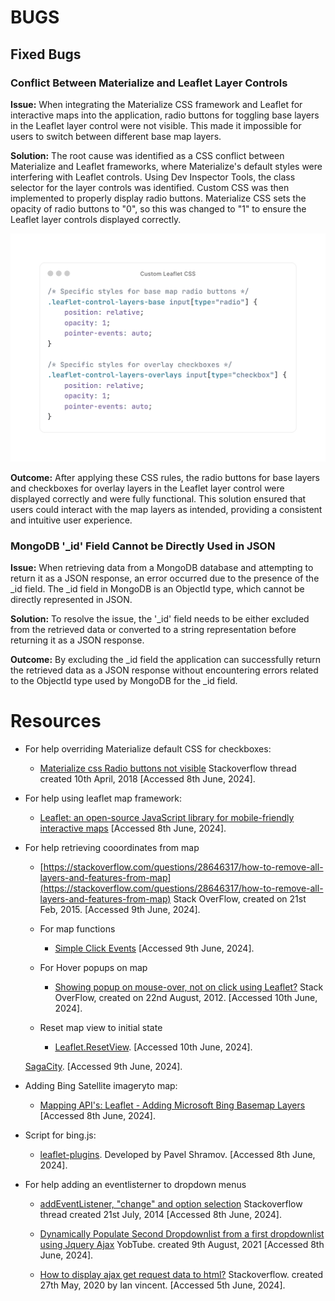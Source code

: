 # BUGS
## Fixed Bugs

### Conflict Between Materialize and Leaflet Layer Controls

**Issue:** When integrating the Materialize CSS framework and Leaflet for interactive maps into the application, radio buttons for toggling base layers in the Leaflet layer control were not visible. This made it impossible for users to switch between different base map layers.

**Solution:** The root cause was identified as a CSS conflict between Materialize and Leaflet frameworks, where Materialize's default styles were interfering with Leaflet controls. Using Dev Inspector Tools, the class selector for the layer controls was identified. Custom CSS was then implemented to properly display radio buttons. Materialize CSS sets the opacity of radio buttons to "0", so this was changed to "1" to ensure the Leaflet layer controls displayed correctly.

![Custom CSS to display layer controls](readme-images/code-snippets/custom-leaflet-css.png)

**Outcome:** After applying these CSS rules, the radio buttons for base layers and checkboxes for overlay layers in the Leaflet layer control were displayed correctly and were fully functional. This solution ensured that users could interact with the map layers as intended, providing a consistent and intuitive user experience.

### MongoDB '_id' Field Cannot be Directly Used in JSON

**Issue:** When retrieving data from a MongoDB database and attempting to return it as a JSON response, an error occurred due to the presence of the _id field. The _id field in MongoDB is an ObjectId type, which cannot be directly represented in JSON.

**Solution:** To resolve the issue, the '_id' field needs to be either excluded from the retrieved data or converted to a string representation before returning it as a JSON response.

**Outcome:** By excluding the _id field the application can successfully return the retrieved data as a JSON response without encountering errors related to the ObjectId type used by MongoDB for the _id field.

# Resources

- For help overriding Materialize default CSS for checkboxes:
  - [Materialize css Radio buttons not visible](https://stackoverflow.com/questions/49757521/materialize-css-radio-buttons-not-visible) Stackoverflow thread created 10th April, 2018  [Accessed 8th June, 2024].

- For help using leaflet map framework:
  - [Leaflet: an open-source JavaScript library for mobile-friendly interactive maps](https://leafletjs.com/)   [Accessed 8th June, 2024].

- For help retrieving cooordinates from map
  - [https://stackoverflow.com/questions/28646317/how-to-remove-all-layers-and-features-from-map](https://stackoverflow.com/questions/28646317/how-to-remove-all-layers-and-features-from-map)  Stack OverFlow, created on 21st Feb, 2015. [Accessed 9th June, 2024].

  - For map functions
    - [Simple Click Events](https://developers.google.com/maps/documentation/javascript/examples/event-simple) [Accessed 9th June, 2024].

  - For Hover popups on map
    - [Showing popup on mouse-over, not on click using Leaflet?](https://gis.stackexchange.com/questions/31951/showing-popup-on-mouse-over-not-on-click-using-leaflet) Stack OverFlow, created on 22nd August, 2012. [Accessed 10th June, 2024].

  - Reset map view to initial state
    - [Leaflet.ResetView](https://github.com/drustack/Leaflet.ResetView). [Accessed 10th June, 2024].

  [SagaCity](https://github.com/isntlee/Sagacity/blob/master/templates/home.html). [Accessed 9th June, 2024].

- Adding Bing Satellite imageryto map:
  - [Mapping API's: Leaflet - Adding Microsoft Bing Basemap Layers](https://store.extension.iastate.edu/product/Mapping-APIs-Leaflet-Adding-Microsoft-Bing-Basemap-Layers)   [Accessed 8th June, 2024].

- Script for bing.js:
  - [leaflet-plugins](https://github.com/shramov/leaflet-plugins). Developed by Pavel Shramov. [Accessed 8th June, 2024].

- For help adding an eventlisterner to dropdown menus
  - [addEventListener, "change" and option selection](https://stackoverflow.com/questions/24875414/addeventlistener-change-and-option-selection) Stackoverflow thread created 21st July, 2014  [Accessed 8th June, 2024].

  - [Dynamically Populate Second Dropdownlist from a first dropdownlist using Jquery Ajax](https://www.youtube.com/watch?v=xgwsAHeZaX0) YobTube. created 9th August, 2021  [Accessed 8th June, 2024].

  - [How to display ajax get request data to html?](https://stackoverflow.com/questions/62048242/how-to-display-ajax-get-request-data-to-html) Stackoverflow. created 27th May, 2020 by Ian vincent.  [Accessed 5th June, 2024].
